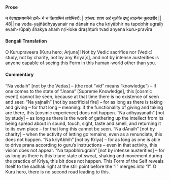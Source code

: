 #### Prose 

न वेदयज्ञाध्ययनैर्न दानै-
र्न च क्रियाभिर्न तपोभिरुग्रै: |
एवंरूप: शक्य अहं नृलोके
द्रष्टुं त्वदन्येन कुरुप्रवीर || 48||
na veda-yajñādhyayanair na dānair
na cha kriyābhir na tapobhir ugraiḥ
evaṁ-rūpaḥ śhakya ahaṁ nṛi-loke
draṣhṭuṁ tvad anyena kuru-pravīra

 #### Bengali Translation 

O Kurupraveera [Kuru hero; Arjuna]! Not by Vedic sacrifice nor [Vedic] study, not by charity, not by any Kriya[s], and not by intense austerities is anyone capable of seeing this Form in this human-world other than you. 

 #### Commentary 

“Na vedaih” [not by the Vedas] – (the root “vid” means “knowledge”) – if one comes to the state of “Jnana” [Supreme Knowledge], this [cosmic event] cannot be seen, because at that time there is no existence of seen and seer. “Na yajnaih” [not by sacrificial fire] – for as long as there is taking and giving – for that long – meaning: if the functionality of giving and taking are there, this [cosmic experience] does not happen. “Na adhyayanaih” [not by study] – as long as there is the work of gathering up the intellect from its being spread about in sound, touch, sight, taste and smell, and returning it to its own place – for that long this cannot be seen. “Na dAnaih” [not by charity] – when the activity of letting go remains, even as a renunciate, this does not happen. “Na kriyAbhih” [not by Kriya] – for as long as one is able to drive prana according to guru’s instructions – even in that activity, this vision does not appear. “Na tapobhirugraih” [not by intense austerities] – for as long as there is this triune state of sweat, shaking and movement during the practice of Kriya, this bit does not happen. This Form of the Self reveals Itself to the sadhak right at the still point before the “I” merges into “I”. O Kuru hero, there is no second road leading to this.